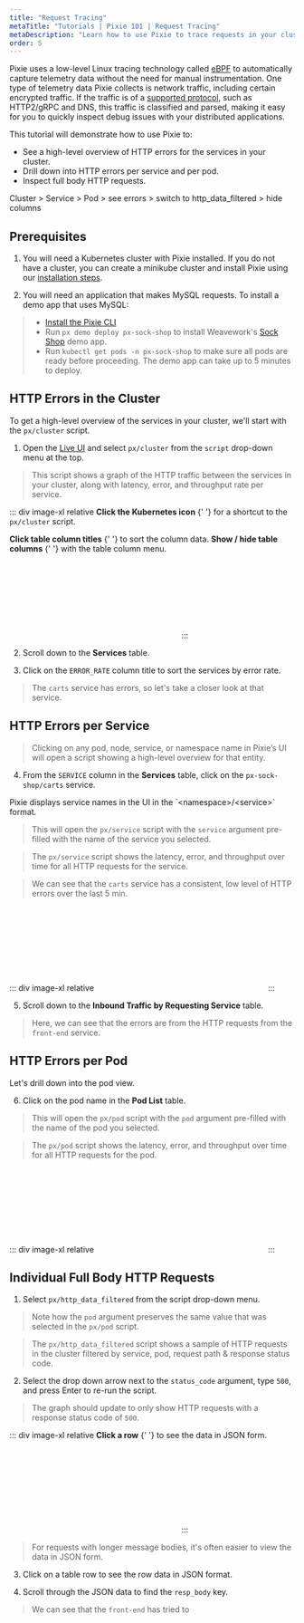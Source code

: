 ```yaml
---
title: "Request Tracing"
metaTitle: "Tutorials | Pixie 101 | Request Tracing"
metaDescription: "Learn how to use Pixie to trace requests in your cluster."
order: 5
---
```


Pixie uses a low-level Linux tracing technology called [eBPF](https://www.brendangregg.com/ebpf.html) to automatically capture telemetry data without the need for manual instrumentation. One type of telemetry data Pixie collects is network traffic, including certain encrypted traffic. If the traffic is of a [supported protocol](http://localhost:8000/about-pixie/data-sources/#supported-protocols), such as HTTP2/gRPC and DNS, this traffic is classified and parsed, making it easy for you to quickly inspect debug issues with your distributed applications.

This tutorial will demonstrate how to use Pixie to:

- See a high-level overview of HTTP errors for the services in your cluster.
- Drill down into HTTP errors per service and per pod.
- Inspect full body HTTP requests.

Cluster > Service > Pod > see errors > switch to http_data_filtered > hide columns

## Prerequisites

1. You will need a Kubernetes cluster with Pixie installed. If you do not have a cluster, you can create a minikube cluster and install Pixie using our [installation steps](/installing-pixie/).

2. You will need an application that makes MySQL requests. To install a demo app that uses MySQL:

> - [Install the Pixie CLI](/installing-pixie/install-schemes/cli/#1.-install-the-pixie-cli)
> - Run `px demo deploy px-sock-shop` to install Weavework's [Sock Shop](https://microservices-demo.github.io/) demo app.
> - Run `kubectl get pods -n px-sock-shop` to make sure all pods are ready before proceeding. The demo app can take up to 5 minutes to deploy.

## HTTP Errors in the Cluster

To get a high-level overview of the services in your cluster, we'll start with the `px/cluster` script.

1. Open the [Live UI](http://work.withpixie.ai/) and select `px/cluster` from the `script` drop-down menu at the top.

> This script shows a graph of the HTTP traffic between the services in your cluster, along with latency, error, and throughput rate per service.

::: div image-xl relative
<PoiTooltip top={10} left={1}>
<strong>Click the Kubernetes icon</strong>
{' '}
for a shortcut to the `px/cluster` script.
</PoiTooltip>

<PoiTooltip top={71} left={61}>
<strong>Click table column titles</strong>
{' '}
to sort the column data.
</PoiTooltip>

<PoiTooltip top={72} left={3}>
<strong>Show / hide table columns</strong>
{' '}
with the table column menu.
</PoiTooltip>

<svg title='' src='use-case-tutorials/cluster_errors.png'/>
:::

2. Scroll down to the **Services** table.

3. Click on the `ERROR_RATE` column title to sort the services by error rate.

> The `carts` service has errors, so let's take a closer look at that service.

## HTTP Errors per Service

> Clicking on any pod, node, service, or namespace name in Pixie’s UI will open a script showing a high-level overview for that entity.

4. From the `SERVICE` column in the **Services** table, click on the `px-sock-shop/carts` service.

<Alert variant="outlined" severity="info">
  Pixie displays service names in the UI in the `&lt;namespace&gt;&#47;&lt;service&gt;` format.
</Alert>

> This will open the `px/service` script with the `service` argument pre-filled with the name of the service you selected.

> The `px/service` script shows the latency, error, and throughput over time for all HTTP requests for the service.

> We can see that the `carts` service has a consistent, low level of HTTP errors over the last 5 min.

::: div image-xl relative
<svg title='' src='use-case-tutorials/service_errors.png'/>
:::

5. Scroll down to the **Inbound Traffic by Requesting Service** table.

> Here, we can see that the errors are from the HTTP requests from the `front-end` service.

## HTTP Errors per Pod

Let's drill down into the pod view.

6. Click on the pod name in the **Pod List** table.

> This will open the `px/pod` script with the `pod` argument pre-filled with the name of the pod you selected.

> The `px/pod` script shows the latency, error, and throughput over time for all HTTP requests for the pod.

::: div image-xl relative
<svg title='' src='use-case-tutorials/pod_errors.png'/>
:::

## Individual Full Body HTTP Requests

1. Select `px/http_data_filtered` from the script drop-down menu.

> Note how the `pod` argument preserves the same value that was selected in the `px/pod` script.

> The `px/http_data_filtered` script shows a sample of HTTP requests in the cluster filtered by service, pod, request path & response status code.

2. Select the drop down arrow next to the `status_code` argument, type `500`, and press Enter to re-run the script.

> The graph should update to only show HTTP requests with a response status code of `500`.

::: div image-xl relative
<PoiTooltip top={56} left={55}>
<strong>Click a row</strong>
{' '}
to see the data in JSON form.
</PoiTooltip>

<svg title='' src='use-case-tutorials/http_data_filtered.png'/>
:::

> For requests with longer message bodies, it's often easier to view the data in JSON form.

3. Click on a table row to see the row data in JSON format.

4. Scroll through the JSON data to find the `resp_body` key.

> We can see that the `front-end` has tried to
